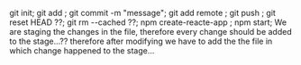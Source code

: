 git init; git add <file>; git commit -m "message"; git add remote <name> <link>; 
git push <remoteName> <branchName>; git reset HEAD <path>??; git rm --cached <file>??;
npm create-reacte-app <appName>; npm start;
We are staging the changes in the file, therefore every change should be added to the stage...??
therefore after modifying we have to add the the file in which change happened to the stage...
